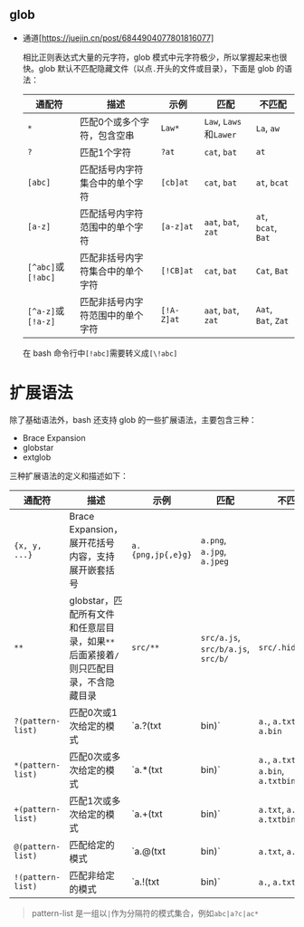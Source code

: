 ## glob

- 通道[https://juejin.cn/post/6844904077801816077]

  相比正则表达式大量的元字符，glob 模式中元字符极少，所以掌握起来也很快。glob 默认不匹配隐藏文件（以点`.`开头的文件或目录），下面是 glob 的语法：

  | 通配符             | 描述                             | 示例       | 匹配                   | 不匹配              |
  | ------------------ | -------------------------------- | ---------- | ---------------------- | ------------------- |
  | `*`                | 匹配0个或多个字符，包含空串      | `Law*`     | `Law`, `Laws`和`Lawer` | `La`, `aw`          |
  | `?`                | 匹配1个字符                      | `?at`      | `cat`, `bat`           | `at`                |
  | `[abc]`            | 匹配括号内字符集合中的单个字符   | `[cb]at`   | `cat`, `bat`           | `at`, `bcat`        |
  | `[a-z]`            | 匹配括号内字符范围中的单个字符   | `[a-z]at`  | `aat`, `bat`, `zat`    | `at`, `bcat`, `Bat` |
  | `[^abc]`或`[!abc]` | 匹配非括号内字符集合中的单个字符 | `[!CB]at`  | `cat`, `bat`           | `Cat`, `Bat`        |
  | `[^a-z]`或`[!a-z]` | 匹配非括号内字符范围中的单个字符 | `[!A-Z]at` | `aat`, `bat`, `zat`    | `Aat`, `Bat`, `Zat` |

  在 bash 命令行中`[!abc]`需要转义成`[\!abc]`

# 扩展语法

除了基础语法外，bash 还支持 glob 的一些扩展语法，主要包含三种：

- Brace Expansion
- globstar
- extglob

三种扩展语法的定义和描述如下：

| 通配符            | 描述                                                         | 示例              | 匹配                               | 不匹配           |
| ----------------- | ------------------------------------------------------------ | ----------------- | ---------------------------------- | ---------------- |
| `{x, y, ...}`     | Brace Expansion，展开花括号内容，支持展开嵌套括号            | `a.{png,jp{,e}g}` | `a.png`, `a.jpg`, `a.jpeg`         |                  |
| `**`              | globstar，匹配所有文件和任意层目录，如果`**`后面紧接着`/`则只匹配目录，不含隐藏目录 | `src/**`          | `src/a.js`, `src/b/a.js`, `src/b/` | `src/.hide/a.js` |
| `?(pattern-list)` | 匹配0次或1次给定的模式                                       | `a.?(txt|bin)`    | `a.`, `a.txt`, `a.bin`             | `a`              |
| `*(pattern-list)` | 匹配0次或多次给定的模式                                      | `a.*(txt|bin)`    | `a.`, `a.txt`, `a.bin`, `a.txtbin` | `a`              |
| `+(pattern-list)` | 匹配1次或多次给定的模式                                      | `a.+(txt|bin)`    | `a.txt`, `a.bin`, `a.txtbin`       | `a.`, `a`        |
| `@(pattern-list)` | 匹配给定的模式                                               | `a.@(txt|bin)`    | `a.txt`, `a.bin`                   | `a.`, `a.txtbin` |
| `!(pattern-list)` | 匹配非给定的模式                                             | `a.!(txt|bin)`    | `a.`, `a.txtbin`                   | `a.txt`, `a.bin` |

> pattern-list 是一组以`|`作为分隔符的模式集合，例如`abc|a?c|ac*`
